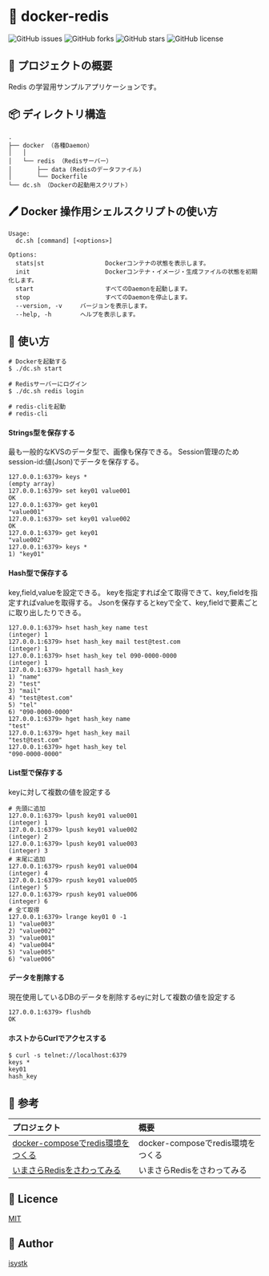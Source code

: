 🌙 docker-redis
====

![GitHub issues](https://img.shields.io/github/issues/isystk/docker-redis)
![GitHub forks](https://img.shields.io/github/forks/isystk/docker-redis)
![GitHub stars](https://img.shields.io/github/stars/isystk/docker-redis)
![GitHub license](https://img.shields.io/github/license/isystk/docker-redis)

## 📗 プロジェクトの概要

Redis の学習用サンプルアプリケーションです。

## 📦 ディレクトリ構造

```
.
├── docker （各種Daemon）
│   │
│   └── redis （Redisサーバー）
│       ├── data (Redisのデータファイル)
│       └── Dockerfile
└── dc.sh （Dockerの起動用スクリプト）
```

## 🖊️ Docker 操作用シェルスクリプトの使い方

```
Usage:
  dc.sh [command] [<options>]

Options:
  stats|st                 Dockerコンテナの状態を表示します。
  init                     Dockerコンテナ・イメージ・生成ファイルの状態を初期化します。
  start                    すべてのDaemonを起動します。
  stop                     すべてのDaemonを停止します。
  --version, -v     バージョンを表示します。
  --help, -h        ヘルプを表示します。
```

## 💬 使い方

```
# Dockerを起動する
$ ./dc.sh start

# Redisサーバーにログイン
$ ./dc.sh redis login

# redis-cliを起動
# redis-cli
```

#### Strings型を保存する
最も一般的なKVSのデータ型で、画像も保存できる。
Session管理のためsession-id:値(Json)でデータを保存する。
```
127.0.0.1:6379> keys *
(empty array)
127.0.0.1:6379> set key01 value001
OK
127.0.0.1:6379> get key01
"value001"
127.0.0.1:6379> set key01 value002
OK
127.0.0.1:6379> get key01
"value002"
127.0.0.1:6379> keys *
1) "key01"
```

#### Hash型で保存する
key,field,valueを設定できる。
keyを指定すれば全て取得できて、key,fieldを指定すればvalueを取得する。
Jsonを保存するとkeyで全て、key,fieldで要素ごとに取り出したりできる。
```
127.0.0.1:6379> hset hash_key name test
(integer) 1
127.0.0.1:6379> hset hash_key mail test@test.com
(integer) 1
127.0.0.1:6379> hset hash_key tel 090-0000-0000
(integer) 1
127.0.0.1:6379> hgetall hash_key
1) "name"
2) "test"
3) "mail"
4) "test@test.com"
5) "tel"
6) "090-0000-0000"
127.0.0.1:6379> hget hash_key name
"test"
127.0.0.1:6379> hget hash_key mail
"test@test.com"
127.0.0.1:6379> hget hash_key tel
"090-0000-0000"
```

#### List型で保存する
keyに対して複数の値を設定する
```
# 先頭に追加
127.0.0.1:6379> lpush key01 value001
(integer) 1
127.0.0.1:6379> lpush key01 value002
(integer) 2
127.0.0.1:6379> lpush key01 value003
(integer) 3
# 末尾に追加
127.0.0.1:6379> rpush key01 value004
(integer) 4
127.0.0.1:6379> rpush key01 value005
(integer) 5
127.0.0.1:6379> rpush key01 value006
(integer) 6
# 全て取得
127.0.0.1:6379> lrange key01 0 -1
1) "value003"
2) "value002"
3) "value001"
4) "value004"
5) "value005"
6) "value006"
```

#### データを削除する
現在使用しているDBのデータを削除するeyに対して複数の値を設定する
```
127.0.0.1:6379> flushdb
OK
```

#### ホストからCurlでアクセスする
```
$ curl -s telnet://localhost:6379
keys *
key01
hash_key
```

## 🎨 参考

| プロジェクト| 概要|
| :---------------------------------------| :-------------------------------|
| [docker-composeでredis環境をつくる](https://qiita.com/uggds/items/5e4f8fee180d77c06ee1)| docker-composeでredis環境をつくる |
| [いまさらRedisをさわってみる](https://blog.umeso.net/entry/2020/04/19/021002)| いまさらRedisをさわってみる |


## 🎫 Licence

[MIT](https://github.com/isystk/docker-redis/blob/master/LICENSE)

## 👀 Author

[isystk](https://github.com/isystk)


